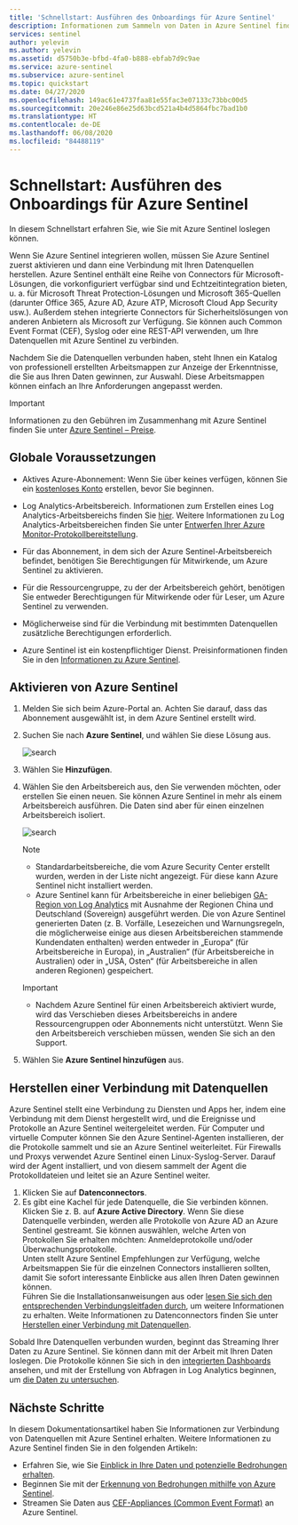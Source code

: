 ```yaml
---
title: 'Schnellstart: Ausführen des Onboardings für Azure Sentinel'
description: Informationen zum Sammeln von Daten in Azure Sentinel finden Sie in diesem Schnellstart Dokument.
services: sentinel
author: yelevin
ms.author: yelevin
ms.assetid: d5750b3e-bfbd-4fa0-b888-ebfab7d9c9ae
ms.service: azure-sentinel
ms.subservice: azure-sentinel
ms.topic: quickstart
ms.date: 04/27/2020
ms.openlocfilehash: 149ac61e4737faa81e55fac3e07133c73bbc00d5
ms.sourcegitcommit: 20e246e86e25d63bcd521a4b4d5864fbc7bad1b0
ms.translationtype: HT
ms.contentlocale: de-DE
ms.lasthandoff: 06/08/2020
ms.locfileid: "84488119"
---
```

# <a name="quickstart-on-board-azure-sentinel"></a>Schnellstart: Ausführen des Onboardings für Azure Sentinel

In diesem Schnellstart erfahren Sie, wie Sie mit Azure Sentinel loslegen können. 

Wenn Sie Azure Sentinel integrieren wollen, müssen Sie Azure Sentinel zuerst aktivieren und dann eine Verbindung mit Ihren Datenquellen herstellen. Azure Sentinel enthält eine Reihe von Connectors für Microsoft-Lösungen, die vorkonfiguriert verfügbar sind und Echtzeitintegration bieten, u. a. für Microsoft Threat Protection-Lösungen und Microsoft 365-Quellen (darunter Office 365, Azure AD, Azure ATP, Microsoft Cloud App Security usw.). Außerdem stehen integrierte Connectors für Sicherheitslösungen von anderen Anbietern als Microsoft zur Verfügung. Sie können auch Common Event Format (CEF), Syslog oder eine REST-API verwenden, um Ihre Datenquellen mit Azure Sentinel zu verbinden.  

Nachdem Sie die Datenquellen verbunden haben, steht Ihnen ein Katalog von professionell erstellten Arbeitsmappen zur Anzeige der Erkenntnisse, die Sie aus Ihren Daten gewinnen, zur Auswahl. Diese Arbeitsmappen können einfach an Ihre Anforderungen angepasst werden.

>[!IMPORTANT] 
> Informationen zu den Gebühren im Zusammenhang mit Azure Sentinel finden Sie unter [Azure Sentinel – Preise](https://azure.microsoft.com/pricing/details/azure-sentinel/).
  

## <a name="global-prerequisites"></a>Globale Voraussetzungen

- Aktives Azure-Abonnement: Wenn Sie über keines verfügen, können Sie ein [kostenloses Konto](https://azure.microsoft.com/free/?WT.mc_id=A261C142F) erstellen, bevor Sie beginnen.

- Log Analytics-Arbeitsbereich. Informationen zum Erstellen eines Log Analytics-Arbeitsbereichs finden Sie [hier](../log-analytics/log-analytics-quick-create-workspace.md). Weitere Informationen zu Log Analytics-Arbeitsbereichen finden Sie unter [Entwerfen Ihrer Azure Monitor-Protokollbereitstellung](../azure-monitor/platform/design-logs-deployment.md).

- Für das Abonnement, in dem sich der Azure Sentinel-Arbeitsbereich befindet, benötigen Sie Berechtigungen für Mitwirkende, um Azure Sentinel zu aktivieren. 
- Für die Ressourcengruppe, zu der der Arbeitsbereich gehört, benötigen Sie entweder Berechtigungen für Mitwirkende oder für Leser, um Azure Sentinel zu verwenden.
- Möglicherweise sind für die Verbindung mit bestimmten Datenquellen zusätzliche Berechtigungen erforderlich.
- Azure Sentinel ist ein kostenpflichtiger Dienst. Preisinformationen finden Sie in den [Informationen zu Azure Sentinel](https://go.microsoft.com/fwlink/?linkid=2104058).
 
## <a name="enable-azure-sentinel"></a>Aktivieren von Azure Sentinel <a name="enable"></a>

1. Melden Sie sich beim Azure-Portal an. Achten Sie darauf, dass das Abonnement ausgewählt ist, in dem Azure Sentinel erstellt wird.

1. Suchen Sie nach **Azure Sentinel**, und wählen Sie diese Lösung aus.

   ![search](./media/quickstart-onboard/search-product.png)

1. Wählen Sie **Hinzufügen**.

1. Wählen Sie den Arbeitsbereich aus, den Sie verwenden möchten, oder erstellen Sie einen neuen. Sie können Azure Sentinel in mehr als einem Arbeitsbereich ausführen. Die Daten sind aber für einen einzelnen Arbeitsbereich isoliert.

   ![search](./media/quickstart-onboard/choose-workspace.png)

   >[!NOTE] 
   > - Standardarbeitsbereiche, die vom Azure Security Center erstellt wurden, werden in der Liste nicht angezeigt. Für diese kann Azure Sentinel nicht installiert werden.
   > - Azure Sentinel kann für Arbeitsbereiche in einer beliebigen [GA-Region von Log Analytics](https://azure.microsoft.com/global-infrastructure/services/?products=monitor) mit Ausnahme der Regionen China und Deutschland (Sovereign) ausgeführt werden. Die von Azure Sentinel generierten Daten (z. B. Vorfälle, Lesezeichen und Warnungsregeln, die möglicherweise einige aus diesen Arbeitsbereichen stammende Kundendaten enthalten) werden entweder in „Europa“ (für Arbeitsbereiche in Europa), in „Australien“ (für Arbeitsbereiche in Australien) oder in „USA, Osten“ (für Arbeitsbereiche in allen anderen Regionen) gespeichert.

   >[!IMPORTANT]
   > - Nachdem Azure Sentinel für einen Arbeitsbereich aktiviert wurde, wird das Verschieben dieses Arbeitsbereichs in andere Ressourcengruppen oder Abonnements nicht unterstützt. Wenn Sie den Arbeitsbereich verschieben müssen, wenden Sie sich an den Support.

1. Wählen Sie **Azure Sentinel hinzufügen** aus.
  

## <a name="connect-data-sources"></a>Herstellen einer Verbindung mit Datenquellen

Azure Sentinel stellt eine Verbindung zu Diensten und Apps her, indem eine Verbindung mit dem Dienst hergestellt wird, und die Ereignisse und Protokolle an Azure Sentinel weitergeleitet werden. Für Computer und virtuelle Computer können Sie den Azure Sentinel-Agenten installieren, der die Protokolle sammelt und sie an Azure Sentinel weiterleitet. Für Firewalls und Proxys verwendet Azure Sentinel einen Linux-Syslog-Server. Darauf wird der Agent installiert, und von diesem sammelt der Agent die Protokolldateien und leitet sie an Azure Sentinel weiter. 
 
1. Klicken Sie auf **Datenconnectors**.
1. Es gibt eine Kachel für jede Datenquelle, die Sie verbinden können.<br>
Klicken Sie z. B. auf **Azure Active Directory**. Wenn Sie diese Datenquelle verbinden, werden alle Protokolle von Azure AD an Azure Sentinel gestreamt. Sie können auswählen, welche Arten von Protokollen Sie erhalten möchten: Anmeldeprotokolle und/oder Überwachungsprotokolle. <br>
Unten stellt Azure Sentinel Empfehlungen zur Verfügung, welche Arbeitsmappen Sie für die einzelnen Connectors installieren sollten, damit Sie sofort interessante Einblicke aus allen Ihren Daten gewinnen können. <br> Führen Sie die Installationsanweisungen aus oder [lesen Sie sich den entsprechenden Verbindungsleitfaden durch](connect-data-sources.md), um weitere Informationen zu erhalten. Weite Informationen zu Datenconnectors finden Sie unter [Herstellen einer Verbindung mit Datenquellen](connect-data-sources.md).

Sobald Ihre Datenquellen verbunden wurden, beginnt das Streaming Ihrer Daten zu Azure Sentinel. Sie können dann mit der Arbeit mit Ihren Daten loslegen. Die Protokolle können Sie sich in den [integrierten Dashboards](quickstart-get-visibility.md) ansehen, und mit der Erstellung von Abfragen in Log Analytics beginnen, um [die Daten zu untersuchen](tutorial-investigate-cases.md).



## <a name="next-steps"></a>Nächste Schritte
In diesem Dokumentationsartikel haben Sie Informationen zur Verbindung von Datenquellen mit Azure Sentinel erhalten. Weitere Informationen zu Azure Sentinel finden Sie in den folgenden Artikeln:
- Erfahren Sie, wie Sie [Einblick in Ihre Daten und potenzielle Bedrohungen erhalten](quickstart-get-visibility.md).
- Beginnen Sie mit der [Erkennung von Bedrohungen mithilfe von Azure Sentinel](tutorial-detect-threats-built-in.md).
- Streamen Sie Daten aus [CEF-Appliances (Common Event Format)](connect-common-event-format.md) an Azure Sentinel.
